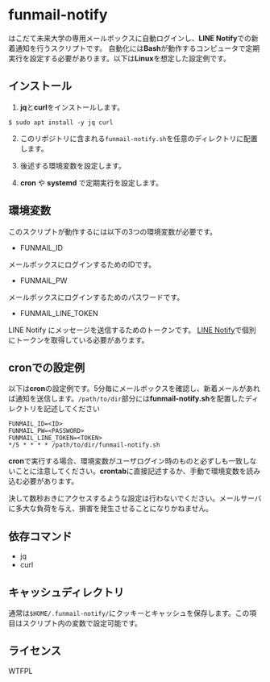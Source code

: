 # funmail-notify

はこだて未来大学の専用メールボックスに自動ログインし、**LINE Notify**での新着通知を行うスクリプトです。
自動化には**Bash**が動作するコンピュータで定期実行を設定する必要があります。以下は**Linux**を想定した設定例です。


## インストール

1. **jq**と**curl**をインストールします。

`$ sudo apt install -y jq curl`

2. このリポジトリに含まれる`funmail-notify.sh`を任意のディレクトリに配置します。

3. 後述する環境変数を設定します。

4. **cron** や **systemd** で定期実行を設定します。


## 環境変数

このスクリプトが動作するには以下の3つの環境変数が必要です。

- FUNMAIL_ID

メールボックスにログインするためのIDです。


- FUNMAIL_PW

メールボックスにログインするためのパスワードです。


- FUNMAIL_LINE_TOKEN

LINE Notify にメッセージを送信するためのトークンです。
[LINE Notify](https://notify-bot.line.me/ja/)で個別にトークンを取得している必要があります。


## **cron**での設定例

以下は**cron**の設定例です。5分毎にメールボックスを確認し、新着メールがあれば通知を送信します。`/path/to/dir`部分には**funmail-notify.sh**を配置したディレクトリを記述してください

```bash:crontab
FUNMAIL_ID=<ID>
FUNMAIL_PW=<PASSWORD>
FUNMAIL_LINE_TOKEN=<TOKEN>
*/5 * * * * /path/to/dir/funmail-notify.sh
```

**cron**で実行する場合、環境変数がユーザログイン時のものと必ずしも一致しないことに注意してください。**crontab**に直接記述するか、手動で環境変数を読み込む必要があります。

決して数秒おきにアクセスするような設定は行わないでください。メールサーバに多大な負荷を与え、損害を発生させることになりかねません。


## 依存コマンド

- jq
- curl


## キャッシュディレクトリ

通常は`$HOME/.funmail-notify/`にクッキーとキャッシュを保存します。この項目はスクリプト内の変数で設定可能です。


## ライセンス

WTFPL
